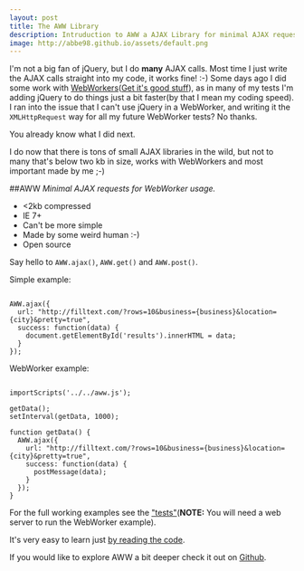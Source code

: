 ```yaml
---
layout: post
title: The AWW Library
description: Intruduction to AWW a AJAX Library for minimal AJAX requests within WebWorkers.
image: http://abbe98.github.io/assets/default.png
---
```


I'm not a big fan of jQuery, but I do **many** AJAX calls. Most time I just write the AJAX calls straight into my code, it works fine! :-) Some days ago I did some work with [WebWorkers][1]([Get it's good stuff][2]), as in many of my tests I'm adding jQuery to do things just a bit faster(by that I mean my coding speed). I ran into the issue that I can't use jQuery in a WebWorker, and writing it the `XMLHttpRequest` way for all my future WebWorker tests? No thanks. 

You already know what I did next.

I do now that there is tons of small AJAX libraries in the wild, but not to many that's below two kb in size, works with WebWorkers and most important made by me ;-)

##AWW
*Minimal AJAX requests for WebWorker usage.*

 - <2kb compressed 
 - IE 7+
 - Can't be more simple
 - Made by some weird human :-)
 - Open source

Say hello to `AWW.ajax()`, `AWW.get()` and `AWW.post()`.

Simple example:

<pre><code class="language-javascript">
AWW.ajax({
  url: "http://filltext.com/?rows=10&business={business}&location={city}&pretty=true",
  success: function(data) {
    document.getElementById('results').innerHTML = data;
  }
});
</code></pre>

WebWorker example:

<pre><code class="language-javascript">
importScripts('../../aww.js');

getData();
setInterval(getData, 1000);

function getData() {
  AWW.ajax({
    url: "http://filltext.com/?rows=10&business={business}&location={city}&pretty=true",
    success: function(data) {
      postMessage(data);
    }
  });
}
</code></pre>


For the full working examples see the ["tests"][3](**NOTE:** You will need a web server to run the WebWorker example).

It's very easy to learn just [by reading the code][5].

If you would like to explore AWW a bit deeper check it out on [Github][4].

[1]: https://developer.mozilla.org/en-US/docs/Web/Guide/Performance/Using_web_workers
[2]: http://www.html5rocks.com/en/tutorials/workers/basics/
[3]: https://github.com/Abbe98/AWW/tree/master/tests
[4]: https://github.com/Abbe98/AWW
[5]: https://github.com/Abbe98/AWW/blob/master/aww.js